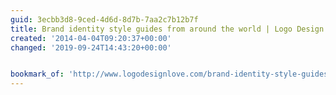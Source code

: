 ```yaml
---
guid: 3ecbb3d8-9ced-4d6d-8d7b-7aa2c7b12b7f
title: Brand identity style guides from around the world | Logo Design Love
created: '2014-04-04T09:20:37+00:00'
changed: '2019-09-24T14:43:20+00:00'


bookmark_of: 'http://www.logodesignlove.com/brand-identity-style-guides'
---
```




